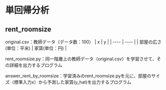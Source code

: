 # 単回帰分析
## rent_roomsize
original.csv：教師データ（データ数：100）
| x  |  y  |
| ---- | ---- |
|  部屋の広さ(単位：平米)  |  家賃(単位：円)  |

rent_roomsize.py：同一階層上の教師データ（original.csv）を学習させて、その詳細を出力するプログラム

answer_rent_by_roomsize：学習済みのrent_roomsize.pyを元に、部屋のサイズ（標準入力x）から予測した家賃(y_hat)を出力するプログラム
